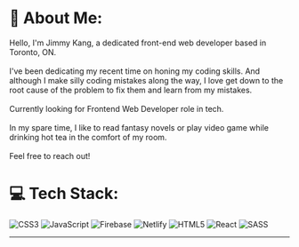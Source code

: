 # 💫 About Me:
Hello, I'm Jimmy Kang, a dedicated front-end web developer based in Toronto, ON.<br><br>I've been dedicating my recent time on honing my coding skills. And although I make silly coding mistakes along the way, I love get down to the root cause of the problem to fix them and learn from my mistakes.
<br><br>
Currently looking for Frontend Web Developer role in tech. 
<br><br>
In my spare time, I like to read fantasy novels or play video game while drinking hot tea in the comfort of my room.
<br><br>
Feel free to reach out!
<br>

# 💻 Tech Stack:
![CSS3](https://img.shields.io/badge/css3-%231572B6.svg?style=for-the-badge&logo=css3&logoColor=white) ![JavaScript](https://img.shields.io/badge/javascript-%23323330.svg?style=for-the-badge&logo=javascript&logoColor=%23F7DF1E) ![Firebase](https://img.shields.io/badge/firebase-%23039BE5.svg?style=for-the-badge&logo=firebase) ![Netlify](https://img.shields.io/badge/netlify-%23000000.svg?style=for-the-badge&logo=netlify&logoColor=#00C7B7) ![HTML5](https://img.shields.io/badge/html5-%23E34F26.svg?style=for-the-badge&logo=html5&logoColor=white) ![React](https://img.shields.io/badge/react-%2320232a.svg?style=for-the-badge&logo=react&logoColor=%2361DAFB) ![SASS](https://img.shields.io/badge/SASS-hotpink.svg?style=for-the-badge&logo=SASS&logoColor=white)

---

<!-- Proudly created with GPRM ( https://gprm.itsvg.in ) -->
